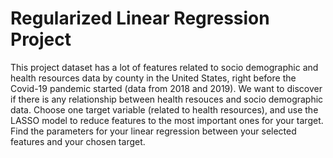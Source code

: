 # Regularized Linear Regression Project

This project dataset has a lot of features related to socio demographic and health resources data by county in the United States, right before the Covid-19 pandemic started (data from 2018 and 2019).
We want to discover if there is any relationship between health resouces and socio demographic data. Choose one target variable (related to health resources), and use the LASSO model to reduce features to the most important ones for your target.
Find the parameters for your linear regression between your selected features and your chosen target.